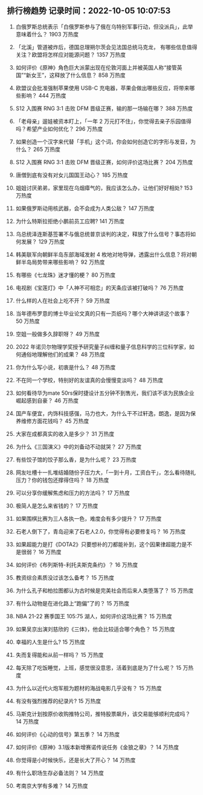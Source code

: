 
## 排行榜趋势 记录时间：2022-10-05 10:07:53
  
  1. 白俄罗斯总统表示「白俄罗斯参与了俄在乌特别军事行动，但没派兵」，此举意味着什么？ 1903 万热度
    
  2. 「北溪」管道被炸后，德国总理朔尔茨会见法国总统马克龙， 有哪些信息值得关注？欧盟将怎样应对能源问题？ 1357 万热度
    
  3. 如何评价《原神》角色巨大派蒙出现在伦敦河面上并被英国人称“接管英国”“新女王”，这释放了什么信息？ 858 万热度
    
  4. 欧盟议会批准强制苹果使用 USB-C 充电器，苹果会做出哪些反应，将带来哪些影响？ 444 万热度
    
  5. S12 入围赛 RNG 3:1 击败 DFM 晋级正赛，输的那一场输在哪？ 388 万热度
    
  6. 「老母亲」遛娃被资本盯上，「一年 2 万元打不住」，你觉得去亲子乐园值得吗？希望产业如何优化？ 296 万热度
    
  7. 如果创造一个汉字来代替「手机」这个词，你会如何创造它的字形与发音，为什么？ 265 万热度
    
  8. S12 入围赛 RNG 3:1 击败 DFM 晋级正赛，如何评价这场比赛？ 204 万热度
    
  9. 唐僧到底有没有对女儿国国王动心？ 185 万热度
    
  10. 姐姐讨厌弟弟，家里现在乌烟瘴气的，我应该怎么办，让他们好好相处? 153 万热度
    
  11. 如果俄罗斯动用核武器，会不会成为人类公敌？ 147 万热度
    
  12. 为什么特斯拉拒绝小鹏前员工应聘? 141 万热度
    
  13. 乌总统泽连斯基签署不与俄总统普京谈判的决定，释放了什么信号？事态将如何发展？ 129 万热度
    
  14. 韩美联军向朝鲜半岛东部海域发射 4 枚地对地导弹，透露出什么信息？将对朝鲜半岛局势带来哪些影响？ 92 万热度
    
  15. 有哪些《七龙珠》迷才懂的梗？ 80 万热度
    
  16. 电视剧《宝莲灯》中「人神不可相恋」的天条应该被打破吗？ 76 万热度
    
  17. 什么样的人在社会上吃不开？ 59 万热度
    
  18. 当年德布罗意的博士毕业论文真的只有一页纸吗？哪个大神讲讲这个故事？ 50 万热度
    
  19. 空姐一般做多久辞职呀？ 49 万热度
    
  20. 2022 年诺贝尔物理学奖授予研究量子纠缠和量子信息科学的三位科学家，如何通俗地理解他们的成果？ 48 万热度
    
  21. 你为什么写小说，初衷是什么？ 48 万热度
    
  22. 不在同一个学校，特别好的友谊真的会慢慢变淡吗？ 48 万热度
    
  23. 如何看待华为mate 50rs保时捷设计五分钟不到售光，我们该不该为民族企业崛起感到自豪？ 46 万热度
    
  24. 国产车便宜，内饰科技感强，马力也大，为什么干不过轩逸，朗逸，是因为保养维修方面花钱吗？ 45 万热度
    
  25. 大家在成都真实的收入是多少？ 31 万热度
    
  26. 为什么《三国演义》中的刘备动不动就哭？ 27 万热度
    
  27. 有些饺子馆的饺子那么香，是为什么呢？ 23 万热度
    
  28. 网友吐槽十一扎堆结婚随份子压力大，「一到十月，工资白干」，怎么看待随礼压力？你的钱包还撑得住吗？ 18 万热度
    
  29. 可以分享你缓解焦虑和压力的方法吗？ 17 万热度
    
  30. 极简人是怎么来省钱的？ 17 万热度
    
  31. 如果围棋比赛为三人各执一色，难度会有多少提升？ 17 万热度
    
  32. 石老人倒下了，青岛迎来了石老人2.0，你觉得有必要修复吗？ 16 万热度
    
  33. 如果超能力是打《DOTA2》只要想补的刀都能补到，这个因果律超能力是不是很弱？ 16 万热度
    
  34. 如何评价《布列斯特-利托夫斯克条约》？ 16 万热度
    
  35. 教资综合素质没过该怎么备考？ 15 万热度
    
  36. 为什么孔子和柏拉图都认为古时候是完美社会而后来人类堕落了？ 15 万热度
    
  37. 有什么动物是在进化路上“跑偏”了的？ 15 万热度
    
  38. NBA 21-22 赛季国王 105:75 湖人，如何评价这场比赛？ 15 万热度
    
  39. 如果吴京出演刘慈欣的《三体》，他会比较适合哪个角色？ 15 万热度
    
  40. 幸福的人生是什么? 15 万热度
    
  41. 失而复得能和从前一样吗？ 15 万热度
    
  42. 每天除了吃饭睡觉，上班，感觉很没意思，活着到底是为了什么呢？ 15 万热度
    
  43. 为什么以近代火炮军舰为题材的海战电影几乎没有？ 15 万热度
    
  44. 有没有强烈推荐的纪录片? 15 万热度
    
  45. 马斯克计划按原价收购推特公司，推特股票飙升，该交易能够顺利完成吗？ 14 万热度
    
  46. 如何评价《心动的信号》第五季？ 14 万热度
    
  47. 如何评价《原神》3.1版本新增赛诺传说任务《金狼之章》？ 14 万热度
    
  48. 你觉得是小时候快乐，还是长大了开心？ 14 万热度
    
  49. 有什么职场生存必备法则？ 14 万热度
    
  50. 考南京大学有多难？ 14 万热度
    